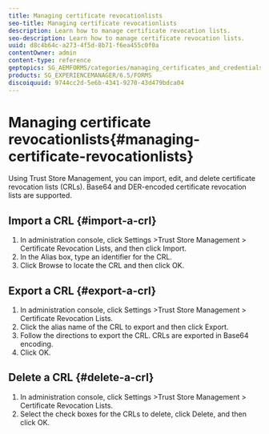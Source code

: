 ```yaml
---
title: Managing certificate revocationlists
seo-title: Managing certificate revocationlists
description: Learn how to manage certificate revocation lists.
seo-description: Learn how to manage certificate revocation lists.
uuid: d8c4b64c-a273-4f5d-8b71-f6ea455c0f0a
contentOwner: admin
content-type: reference
geptopics: SG_AEMFORMS/categories/managing_certificates_and_credentials
products: SG_EXPERIENCEMANAGER/6.5/FORMS
discoiquuid: 9744cc2d-5e6b-4341-9270-43d479bdca04
---
```


# Managing certificate revocationlists{#managing-certificate-revocationlists}

Using Trust Store Management, you can import, edit, and delete certificate revocation lists (CRLs). Base64 and DER-encoded certificate revocation lists are supported.

## Import a CRL {#import-a-crl}

1. In administration console, click Settings &gt;Trust Store Management &gt; Certificate Revocation Lists, and then click Import.
1. In the Alias box, type an identifier for the CRL.
1. Click Browse to locate the CRL and then click OK.

## Export a CRL {#export-a-crl}

1. In administration console, click Settings &gt;Trust Store Management &gt; Certificate Revocation Lists.
1. Click the alias name of the CRL to export and then click Export.
1. Follow the directions to export the CRL. CRLs are exported in Base64 encoding.
1. Click OK.

## Delete a CRL {#delete-a-crl}

1. In administration console, click Settings &gt;Trust Store Management &gt; Certificate Revocation Lists.
1. Select the check boxes for the CRLs to delete, click Delete, and then click OK.


